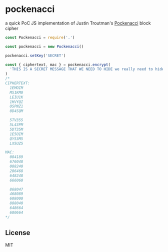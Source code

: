 # pockenacci

a quick PoC JS implementation of Justin Troutman's [Pockenacci](https://github.com/justintroutman/pocketblock/blob/master/pockenacci.md) block cipher

```javascript
const Pockenacci = require('.')

const pockenacci = new Pockenacci()

pockenacci.setKey('SECRET')

const { ciphertext, mac } = pockenacci.encrypt(
  'THIS IS A SECRET MESSAGE THAT WE NEED TO HIDE we really need to hide it'
)
/*
CIPHERTEXT:
  1EMOIM
  MS1KM0
  LEIU1K
  1HVYQI
  OSPNZ1
  0D4SQM

  5TV355
  5L43PM
  5DT35M
  1E5OIM
  QY53M5
  LX5UZ5

MAC:
  084189
  676048
  088240
  286468
  648248
  666060

  868047
  468089
  608000
  888040
  648664
  680664
*/
```

## License
MIT